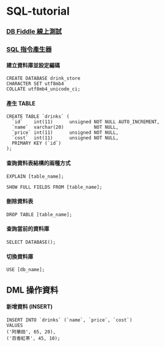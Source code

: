 # SQL-tutorial

<h3><a href="https://www.db-fiddle.com/" target="_blank"> DB Fiddle 線上測試 </a></h3>
<h3><a href="https://wtools.io/generate-sql-create-table#google_vignette" target="_blank"> SQL 指令產生器 </a></h3>


<h4> 建立資料庫並設定編碼 </h4>

```
CREATE DATABASE drink_store
CHARACTER SET utf8mb4
COLLATE utf8mb4_unicode_ci;
```




<h4> 產生 TABLE </h4>

```
CREATE TABLE `drinks` (
  `id`    int(11)      unsigned NOT NULL AUTO_INCREMENT,
  `name`  varchar(20)           NOT NULL,
  `price` int(11)      unsigned NOT NULL,
  `cost`  int(11)      unsigned NOT NULL,
  PRIMARY KEY (`id`)
);
```

<h4> 查詢資料表結構的兩種方式 </h4>

```
EXPLAIN [table_name];
```

```
SHOW FULL FIELDS FROM [table_name];
```

<h4> 刪除資料表 </h4>

```
DROP TABLE [table_name];
```

<h4> 查詢當前的資料庫 </h4>

```
SELECT DATABASE();
```

<h4> 切換資料庫 </h4>

```
USE [db_name];
```

<h2> DML 操作資料 </h2>



<h4> 新增資料 (INSERT) </h4>

```
INSERT INTO `drinks` (`name`, `price`, `cost`)
VALUES
('阿華田', 65, 20),
('百香紅茶', 45, 10);
```
